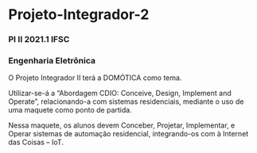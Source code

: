 # Projeto-Integrador-2


### PI II 2021.1 IFSC
### Engenharia Eletrônica

O Projeto Integrador II terá a DOMÓTICA como tema. 

Utilizar-se-á a “Abordagem CDIO: Conceive, Design, Implement and Operate”, relacionando-a com sistemas residenciais, mediante o uso de uma maquete como ponto de partida.



Nessa maquete, os alunos devem Conceber, Projetar, Implementar, e Operar sistemas de automação residencial, integrando-os com à Internet das Coisas – IoT.
